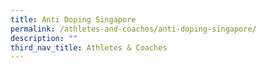 ```yaml
---
title: Anti Doping Singapore
permalink: /athletes-and-coaches/anti-doping-singapore/
description: ""
third_nav_title: Athletes & Coaches
---
```


